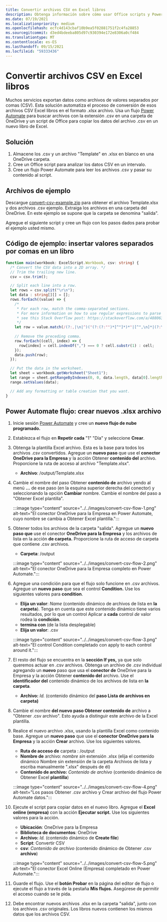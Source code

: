 ```yaml
---
title: Convertir archivos CSV en Excel libros
description: Obtenga información sobre cómo usar Office scripts y Power Automate para crear .xlsx a partir de .csv archivos.
ms.date: 07/19/2021
ms.localizationpriority: medium
ms.openlocfilehash: ecfc4d143cbaf10b9ea5f02881751f2c4fa28853
ms.sourcegitcommit: d3ed4bdeeba805d97c930394e172e8306a0cf484
ms.translationtype: MT
ms.contentlocale: es-ES
ms.lasthandoff: 09/15/2021
ms.locfileid: "59333436"
---
```

# <a name="convert-csv-files-to-excel-workbooks"></a>Convertir archivos CSV en Excel libros

Muchos servicios exportan datos como archivos de valores separados por comas (CSV). Esta solución automatiza el proceso de conversión de esos archivos CSV Excel libros en el formato .xlsx archivo. Usa un flujo [Power Automate](https://flow.microsoft.com) para buscar archivos con la extensión .csv en una carpeta de OneDrive y un script de Office para copiar los datos del archivo .csv en un nuevo libro de Excel.

## <a name="solution"></a>Solución

1. Almacene los .csv y un archivo "Template" en .xlsx en blanco en una OneDrive carpeta.
1. Cree un Office script para analizar los datos CSV en un intervalo.
1. Cree un flujo Power Automate para leer los archivos .csv y pasar su contenido al script.

## <a name="sample-files"></a>Archivos de ejemplo

Descargue <a href="https://github.com/OfficeDev/office-scripts-docs/blob/master/docs/resources/samples/convert-csv-example.zip?raw=true">convert-csv-example.zip</a> para obtener el archivo Template.xlsx y dos archivos .csv ejemplo. Extraiga los archivos en una carpeta del OneDrive. En este ejemplo se supone que la carpeta se denomina "salida".

Agregue el siguiente script y cree un flujo con los pasos dados para probar el ejemplo usted mismo.

## <a name="sample-code-insert-comma-separated-values-into-a-workbook"></a>Código de ejemplo: insertar valores separados por comas en un libro

```TypeScript
function main(workbook: ExcelScript.Workbook, csv: string) {
  /* Convert the CSV data into a 2D array. */
  // Trim the trailing new line.
  csv = csv.trim();

  // Split each line into a row.
  let rows = csv.split("\r\n");
  let data : string[][] = [];
  rows.forEach((value) => {
    /*
     * For each row, match the comma-separated sections.
     * For more information on how to use regular expressions to parse CSV files,
     * see this Stack Overflow post: https://stackoverflow.com/a/48806378/9227753
     */
    let row = value.match(/(?:,|\n|^)("(?:(?:"")*[^"]*)*"|[^",\n]*|(?:\n|$))/g);
    
    // Remove the preceding comma.
    row.forEach((cell, index) => {
      row[index] = cell.indexOf(",") === 0 ? cell.substr(1) : cell;
    });
    data.push(row);
  });

  // Put the data in the worksheet.
  let sheet = workbook.getWorksheet("Sheet1");
  let range = sheet.getRangeByIndexes(0, 0, data.length, data[0].length);
  range.setValues(data);

  // Add any formatting or table creation that you want.
}
```

## <a name="power-automate-flow-create-new-xlsx-files"></a>Power Automate flujo: crear nuevos .xlsx archivo

1. Inicie sesión [Power Automate](https://flow.microsoft.com) y cree un **nuevo flujo de nube programado.**
1. Establezca el flujo en **Repetir cada** "1" "Día" y seleccione **Crear**.
1. Obtenga la plantilla Excel archivo. Esta es la base para todos los archivos .csv convertidos. Agregue un **nuevo paso** que use el **conector OneDrive para la Empresa** y la acción Obtener **contenido del** archivo. Proporcione la ruta de acceso al archivo "Template.xlsx".
    * **Archivo**: /output/Template.xlsx
1. Cambie el nombre del paso Obtener **contenido de** archivo yendo al menú **...** de ese paso (en la esquina superior derecha del conector) y seleccionando la opción **Cambiar** nombre. Cambie el nombre del paso a "Obtener Excel plantilla".

     :::image type="content" source="../../images/convert-csv-flow-1.png" alt-text="El conector OneDrive para la Empresa en Power Automate, cuyo nombre se cambia a Obtener Excel plantilla.":::
1. Obtener todos los archivos de la carpeta "salida". Agregue un **nuevo paso que** use el conector **OneDrive para la Empresa** y los archivos de lista en la acción **de carpeta.** Proporcione la ruta de acceso de carpeta que contiene .csv archivos.
    * **Carpeta**: /output

    :::image type="content" source="../../images/convert-csv-flow-2.png" alt-text="El conector OneDrive para la Empresa completo en Power Automate.":::
1. Agregue una condición para que el flujo solo funcione en .csv archivos. Agregue un **nuevo paso** que sea el control **Condition.** Use los siguientes valores para **condition**.
    * **Elija un valor**: *Name* (contenido dinámico de archivos de lista en **la carpeta**). Tenga en cuenta que este contenido dinámico tiene varios resultados, por lo que un control Aplicar a **cada** control *de* valor rodea la **condición**.
    * **termina con** (de la lista desplegable)
    * **Elija un valor**: .csv

    :::image type="content" source="../../images/convert-csv-flow-3.png" alt-text="El control Condition completado con apply to each control around it.":::
1. El resto del flujo se encuentra en la **sección If yes,** ya que solo queremos actuar en .csv archivos. Obtenga un archivo de .csv individual agregando un **nuevo** paso que usa el **conector de** OneDrive para la Empresa y la acción Obtener **contenido del** archivo. Use el **identificador del** contenido dinámico de los archivos de lista en **la carpeta**.
    * **Archivo:** *Id.* (contenido dinámico del **paso Lista de archivos en carpeta)**
1. Cambie el nombre **del nuevo paso Obtener contenido de** archivo a "Obtener .csv archivo". Esto ayuda a distinguir este archivo de la Excel plantilla.
1. Realice el nuevo archivo .xlsx, usando la plantilla Excel como contenido base. Agregue un **nuevo paso** que use el **conector OneDrive para la Empresa** y la acción **Crear** archivo. Use los siguientes valores.
    * **Ruta de acceso de** carpeta : /output
    * **Nombre de** archivo: *nombre sin* extensión .xlsx (elija el  contenido dinámico Nombre sin extensión de la carpeta Archivos de lista y escriba manualmente ".xlsx" después de él)
    * **Contenido de archivo:** *Contenido de archivo* (contenido dinámico de Obtener Excel **plantilla**)

     :::image type="content" source="../../images/convert-csv-flow-4.png" alt-text="Los pasos Obtener .csv archivo y Crear archivo del flujo Power Automate datos.":::
1. Ejecute el script para copiar datos en el nuevo libro. Agregue el **Excel online (empresa)** con la acción **Ejecutar script.** Use los siguientes valores para la acción.
    * **Ubicación**: OneDrive para la Empresa
    * **Biblioteca de documentos**: OneDrive
    * **Archivo:** *Id.* (contenido dinámico de **Create file**)
    * **Script**: Convertir CSV
    * **csv**: *Contenido de archivo* (contenido dinámico de Obtener .csv **archivo**)

    :::image type="content" source="../../images/convert-csv-flow-5.png" alt-text="El conector Excel Online (Empresa) completado en Power Automate.":::
1. Guarde el flujo. Use el **botón Probar** en la página del editor de flujo o ejecute el flujo a través de la pestaña **Mis flujos.** Asegúrese de permitir el acceso cuando se le pida.
1. Debe encontrar nuevos archivos .xlsx en la carpeta "salida", junto con los archivos .csv originales. Los libros nuevos contienen los mismos datos que los archivos CSV.
